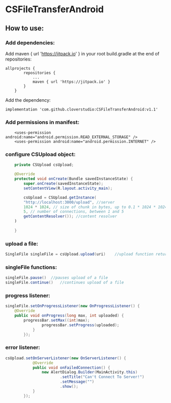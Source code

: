 # CSFileTransferAndroid

## How to use:

### Add dependencies:
Add maven { url 'https://jitpack.io' } in your root build.gradle at the end of repositories:
```
allprojects {
		repositories {
			...
			maven { url 'https://jitpack.io' }
		}
	}
```
Add the dependency:
```
implementation 'com.github.cloverstudio:CSFileTransferAndroid:v1.1'
```

### Add permissions in manifest:
```
    <uses-permission android:name="android.permission.READ_EXTERNAL_STORAGE" />
    <uses-permission android:name="android.permission.INTERNET" />
```

### configure CSUpload object:
```Java
    private CSUpload csUpload;

    @Override
    protected void onCreate(Bundle savedInstanceState) {
        super.onCreate(savedInstanceState);
        setContentView(R.layout.activity_main);

        csUpload = CSUpload.getInstance(
	    "http://localhost:3000/upload", //server
	    1024 * 1024, // size of chunk in bytes, up to 0.1 * 1024 * 1024
	    5, // number of connections, between 1 and 5 
	    getContentResolver()); //content resolver
	)
        
    }
```

### upload a file:
```Java
SingleFile singleFile = csUpload.upload(uri)	//upload function returns singleFile object, a file currently uploading, you can also add another argument, url that overrides the previously set url on CSUpload only for current file
```

### singleFile functions:
```Java
singleFile.pause()	//pauses upload of a file
singleFile.continue()	//continues upload of a file
```

### progress listener:
```Java
singleFile.setOnProgressListener(new OnProgressListener() {
	@Override
	public void onProgress(long max, int uploaded) {
		progressBar.setMax((int)max);
                progressBar.setProgress(uploaded);
            }
        });
```
### error listener:
```Java
csUpload.setOnServerListener(new OnServerListener() {
            @Override
            public void onFailedConnection() {
                new AlertDialog.Builder(MainActivity.this)
                        .setTitle("Can't Connect To Server!")
                        .setMessage("")
                        .show();
            }
        });
```
